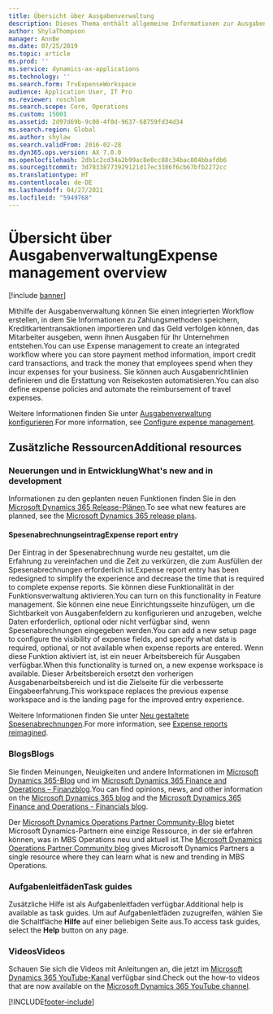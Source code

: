 ```yaml
---
title: Übersicht über Ausgabenverwaltung
description: Dieses Thema enthält allgemeine Informationen zur Ausgabenverwaltung und Links zu zusätzlichen Ressourcen. Mithilfe der Ausgabenverwaltung können Sie einen integrierten Workflow erstellen, in dem Sie Informationen zu Zahlungsmethoden speichern, Kreditkartentransaktionen importieren und das Geld verfolgen können, das Mitarbeiter ausgeben, wenn ihnen Ausgaben für Ihr Unternehmen entstehen.
author: ShylaThompson
manager: AnnBe
ms.date: 07/25/2019
ms.topic: article
ms.prod: ''
ms.service: dynamics-ax-applications
ms.technology: ''
ms.search.form: TrvExpenseWorkspace
audience: Application User, IT Pro
ms.reviewer: roschlom
ms.search.scope: Core, Operations
ms.custom: 15001
ms.assetid: 2d97d69b-9c08-4f0d-9637-68759fd34d34
ms.search.region: Global
ms.author: shylaw
ms.search.validFrom: 2016-02-28
ms.dyn365.ops.version: AX 7.0.0
ms.openlocfilehash: 2db1c2cd34a2b99ac8e0cc88c34bac804bbafdb6
ms.sourcegitcommit: 3d78338773929121d17ec3386f6cb67bfb2272cc
ms.translationtype: HT
ms.contentlocale: de-DE
ms.lasthandoff: 04/27/2021
ms.locfileid: "5949768"
---
```

# <a name="expense-management-overview"></a><span data-ttu-id="7e84d-104">Übersicht über Ausgabenverwaltung</span><span class="sxs-lookup"><span data-stu-id="7e84d-104">Expense management overview</span></span>

[!include [banner](../includes/banner.md)]

<span data-ttu-id="7e84d-105">Mithilfe der Ausgabenverwaltung können Sie einen integrierten Workflow erstellen, in dem Sie Informationen zu Zahlungsmethoden speichern, Kreditkartentransaktionen importieren und das Geld verfolgen können, das Mitarbeiter ausgeben, wenn ihnen Ausgaben für Ihr Unternehmen entstehen.</span><span class="sxs-lookup"><span data-stu-id="7e84d-105">You can use Expense management to create an integrated workflow where you can store payment method information, import credit card transactions, and track the money that employees spend when they incur expenses for your business.</span></span> <span data-ttu-id="7e84d-106">Sie können auch Ausgabenrichtlinien definieren und die Erstattung von Reisekosten automatisieren.</span><span class="sxs-lookup"><span data-stu-id="7e84d-106">You can also define expense policies and automate the reimbursement of travel expenses.</span></span>

<span data-ttu-id="7e84d-107">Weitere Informationen finden Sie unter [Ausgabenverwaltung konfigurieren](plan-expense-management.md).</span><span class="sxs-lookup"><span data-stu-id="7e84d-107">For more information, see [Configure expense management](plan-expense-management.md).</span></span>

## <a name="additional-resources"></a><span data-ttu-id="7e84d-108">Zusätzliche Ressourcen</span><span class="sxs-lookup"><span data-stu-id="7e84d-108">Additional resources</span></span>

### <a name="whats-new-and-in-development"></a><span data-ttu-id="7e84d-109">Neuerungen und in Entwicklung</span><span class="sxs-lookup"><span data-stu-id="7e84d-109">What's new and in development</span></span>

<span data-ttu-id="7e84d-110">Informationen zu den geplanten neuen Funktionen finden Sie in den [Microsoft Dynamics 365 Release-Plänen](/dynamics365/release-plans/).</span><span class="sxs-lookup"><span data-stu-id="7e84d-110">To see what new features are planned, see the [Microsoft Dynamics 365 release plans](/dynamics365/release-plans/).</span></span>

#### <a name="expense-report-entry"></a><span data-ttu-id="7e84d-111">Spesenabrechnungseintrag</span><span class="sxs-lookup"><span data-stu-id="7e84d-111">Expense report entry</span></span>

<span data-ttu-id="7e84d-112">Der Eintrag in der Spesenabrechnung wurde neu gestaltet, um die Erfahrung zu vereinfachen und die Zeit zu verkürzen, die zum Ausfüllen der Spesenabrechnungen erforderlich ist.</span><span class="sxs-lookup"><span data-stu-id="7e84d-112">Expense report entry has been redesigned to simplify the experience and decrease the time that is required to complete expense reports.</span></span> <span data-ttu-id="7e84d-113">Sie können diese Funktionalität in der Funktionsverwaltung aktivieren.</span><span class="sxs-lookup"><span data-stu-id="7e84d-113">You can turn on this functionality in Feature management.</span></span> <span data-ttu-id="7e84d-114">Sie können eine neue Einrichtungsseite hinzufügen, um die Sichtbarkeit von Ausgabenfeldern zu konfigurieren und anzugeben, welche Daten erforderlich, optional oder nicht verfügbar sind, wenn Spesenabrechnungen eingegeben werden.</span><span class="sxs-lookup"><span data-stu-id="7e84d-114">You can add a new setup page to configure the visibility of expense fields, and specify what data is required, optional, or not available when expense reports are entered.</span></span> <span data-ttu-id="7e84d-115">Wenn diese Funktion aktiviert ist, ist ein neuer Arbeitsbereich für Ausgaben verfügbar.</span><span class="sxs-lookup"><span data-stu-id="7e84d-115">When this functionality is turned on, a new expense workspace is available.</span></span> <span data-ttu-id="7e84d-116">Dieser Arbeitsbereich ersetzt den vorherigen Ausgabenarbeitsbereich und ist die Zielseite für die verbesserte Eingabeerfahrung.</span><span class="sxs-lookup"><span data-stu-id="7e84d-116">This workspace replaces the previous expense workspace and is the landing page for the improved entry experience.</span></span>

<span data-ttu-id="7e84d-117">Weitere Informationen finden Sie unter [Neu gestaltete Spesenabrechnungen](ExpenseWorkspaceNew.md).</span><span class="sxs-lookup"><span data-stu-id="7e84d-117">For more information, see [Expense reports reimagined](ExpenseWorkspaceNew.md).</span></span>

### <a name="blogs"></a><span data-ttu-id="7e84d-118">Blogs</span><span class="sxs-lookup"><span data-stu-id="7e84d-118">Blogs</span></span>

<span data-ttu-id="7e84d-119">Sie finden Meinungen, Neuigkeiten und andere Informationen im [Microsoft Dynamics 365-Blog](https://community.dynamics.com/b/msftdynamicsblog?c=Enterprise) und im [Microsoft Dynamics 365 Finance and Operations – Finanzblog](https://community.dynamics.com/365/financeandoperations/b/financials).</span><span class="sxs-lookup"><span data-stu-id="7e84d-119">You can find opinions, news, and other information on the [Microsoft Dynamics 365 blog](https://community.dynamics.com/b/msftdynamicsblog?c=Enterprise) and the [Microsoft Dynamics 365 Finance and Operations - Financials blog](https://community.dynamics.com/365/financeandoperations/b/financials).</span></span>

<span data-ttu-id="7e84d-120">Der [Microsoft Dynamics Operations Partner Community-Blog](https://community.dynamics.com/partner/b/operationspartnercommunityblog) bietet Microsoft Dynamics-Partnern eine einzige Ressource, in der sie erfahren können, was in MBS Operations neu und aktuell ist.</span><span class="sxs-lookup"><span data-stu-id="7e84d-120">The [Microsoft Dynamics Operations Partner Community blog](https://community.dynamics.com/partner/b/operationspartnercommunityblog) gives Microsoft Dynamics Partners a single resource where they can learn what is new and trending in MBS Operations.</span></span>

### <a name="task-guides"></a><span data-ttu-id="7e84d-121">Aufgabenleitfäden</span><span class="sxs-lookup"><span data-stu-id="7e84d-121">Task guides</span></span>

<span data-ttu-id="7e84d-122">Zusätzliche Hilfe ist als Aufgabenleitfaden verfügbar.</span><span class="sxs-lookup"><span data-stu-id="7e84d-122">Additional help is available as task guides.</span></span> <span data-ttu-id="7e84d-123">Um auf Aufgabenleitfäden zuzugreifen, wählen Sie die Schaltfläche **Hilfe** auf einer beliebigen Seite aus.</span><span class="sxs-lookup"><span data-stu-id="7e84d-123">To access task guides, select the **Help** button on any page.</span></span>

### <a name="videos"></a><span data-ttu-id="7e84d-124">Videos</span><span class="sxs-lookup"><span data-stu-id="7e84d-124">Videos</span></span>

<span data-ttu-id="7e84d-125">Schauen Sie sich die Videos mit Anleitungen an, die jetzt im [Microsoft Dynamics 365 YouTube-Kanal](https://www.youtube.com/channel/UCJGCg4rB3QSs8y_1FquelBQ) verfügbar sind.</span><span class="sxs-lookup"><span data-stu-id="7e84d-125">Check out the how-to videos that are now available on the [Microsoft Dynamics 365 YouTube channel](https://www.youtube.com/channel/UCJGCg4rB3QSs8y_1FquelBQ).</span></span>


[!INCLUDE[footer-include](../includes/footer-banner.md)]
